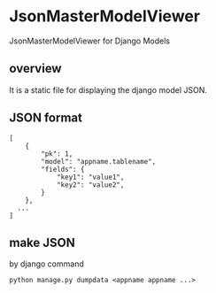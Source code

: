 JsonMasterModelViewer
=====================

JsonMasterModelViewer for Django Models


overview
------
It is a static file for displaying the django model JSON.


JSON format
------

    [
        {
            "pk": 1, 
            "model": "appname.tablename", 
            "fields": {
                "key1": "value1", 
                "key2": "value2", 
            }
        },
      ...
    ]


make JSON
------
by django command

    python manage.py dumpdata <appname appname ...>
